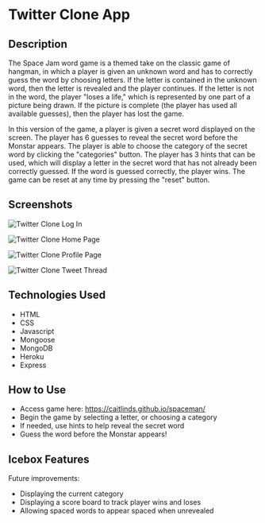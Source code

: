 # Twitter Clone App

## Description
The Space Jam word game is a themed take on the classic game of hangman, in which a player is given an unknown word and has to correctly guess the word by choosing letters. If the letter is contained in the unknown word, then the letter is revealed and the player continues. If the letter is not in the word, the player "loses a life," which is represented by one part of a picture being drawn. If the picture is complete (the player has used all available guesses), then the player has lost the game.

In this version of the game, a player is given a secret word displayed on the screen. The player has 6 guesses to reveal the secret word before the Monstar appears. The player is able to choose the category of the secret word by clicking the "categories" button. The player has 3 hints that can be used, which will display a letter in the secret word that has not already been correctly guessed. If the word is guessed correctly, the player wins. The game can be reset at any time by pressing the "reset" button.


## Screenshots
![Twitter Clone Log In](https://i.imgur.com/vBtWBty.png)

![Twitter Clone Home Page](https://i.imgur.com/gKPUpSO.png)

![Twitter Clone Profile Page](https://i.imgur.com/YyJ88RA.png)

![Twitter Clone Tweet Thread](https://i.imgur.com/WdkNCxv.png)

## Technologies Used
- HTML
- CSS
- Javascript
- Mongoose
- MongoDB
- Heroku
- Express

## How to Use
- Access game here: https://caitlinds.github.io/spaceman/
- Begin the game by selecting a letter, or choosing a category
- If needed, use hints to help reveal the secret word
- Guess the word before the Monstar appears!

## Icebox Features
Future improvements:
- Displaying the current category
- Displaying a score board to track player wins and loses
- Allowing spaced words to appear spaced when unrevealed